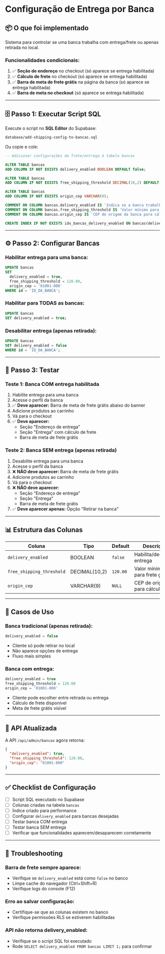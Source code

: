 # Configuração de Entrega por Banca

## 📦 O que foi implementado

Sistema para controlar se uma banca trabalha com entrega/frete ou apenas retirada no local.

### **Funcionalidades condicionais:**
1. ✅ **Seção de endereço** no checkout (só aparece se entrega habilitada)
2. ✅ **Cálculo de frete** no checkout (só aparece se entrega habilitada)
3. ✅ **Barra de meta de frete grátis** na página da banca (só aparece se entrega habilitada)
4. ✅ **Barra de meta no checkout** (só aparece se entrega habilitada)

---

## 🗄️ Passo 1: Executar Script SQL

Execute o script no **SQL Editor** do Supabase:

```bash
database/add-shipping-config-to-bancas.sql
```

Ou copie e cole:

```sql
-- Adicionar configurações de frete/entrega à tabela bancas

ALTER TABLE bancas 
ADD COLUMN IF NOT EXISTS delivery_enabled BOOLEAN DEFAULT false;

ALTER TABLE bancas 
ADD COLUMN IF NOT EXISTS free_shipping_threshold DECIMAL(10,2) DEFAULT 120.00;

ALTER TABLE bancas 
ADD COLUMN IF NOT EXISTS origin_cep VARCHAR(9);

COMMENT ON COLUMN bancas.delivery_enabled IS 'Indica se a banca trabalha com entrega/frete';
COMMENT ON COLUMN bancas.free_shipping_threshold IS 'Valor mínimo para frete grátis em R$';
COMMENT ON COLUMN bancas.origin_cep IS 'CEP de origem da banca para cálculo de frete';

CREATE INDEX IF NOT EXISTS idx_bancas_delivery_enabled ON bancas(delivery_enabled);
```

---

## ⚙️ Passo 2: Configurar Bancas

### **Habilitar entrega para uma banca:**

```sql
UPDATE bancas 
SET 
  delivery_enabled = true,
  free_shipping_threshold = 120.00,
  origin_cep = '01001-000'
WHERE id = 'ID_DA_BANCA';
```

### **Habilitar para TODAS as bancas:**

```sql
UPDATE bancas 
SET delivery_enabled = true;
```

### **Desabilitar entrega (apenas retirada):**

```sql
UPDATE bancas 
SET delivery_enabled = false
WHERE id = 'ID_DA_BANCA';
```

---

## 🧪 Passo 3: Testar

### **Teste 1: Banca COM entrega habilitada**

1. Habilite entrega para uma banca
2. Acesse o perfil da banca
3. ✅ **Deve aparecer:** Barra de meta de frete grátis abaixo do banner
4. Adicione produtos ao carrinho
5. Vá para o checkout
6. ✅ **Deve aparecer:** 
   - Seção "Endereço de entrega"
   - Seção "Entrega" com cálculo de frete
   - Barra de meta de frete grátis

### **Teste 2: Banca SEM entrega (apenas retirada)**

1. Desabilite entrega para uma banca
2. Acesse o perfil da banca
3. ❌ **NÃO deve aparecer:** Barra de meta de frete grátis
4. Adicione produtos ao carrinho
5. Vá para o checkout
6. ❌ **NÃO deve aparecer:**
   - Seção "Endereço de entrega"
   - Seção "Entrega"
   - Barra de meta de frete grátis
7. ✅ **Deve aparecer apenas:** Opção "Retirar na banca"

---

## 📊 Estrutura das Colunas

| Coluna | Tipo | Default | Descrição |
|--------|------|---------|-----------|
| `delivery_enabled` | BOOLEAN | `false` | Habilita/desabilita entrega |
| `free_shipping_threshold` | DECIMAL(10,2) | `120.00` | Valor mínimo para frete grátis |
| `origin_cep` | VARCHAR(9) | `NULL` | CEP de origem para cálculo |

---

## 🎯 Casos de Uso

### **Banca tradicional (apenas retirada):**
```sql
delivery_enabled = false
```
- Cliente só pode retirar no local
- Não aparece opções de entrega
- Fluxo mais simples

### **Banca com entrega:**
```sql
delivery_enabled = true
free_shipping_threshold = 120.00
origin_cep = '01001-000'
```
- Cliente pode escolher entre retirada ou entrega
- Cálculo de frete disponível
- Meta de frete grátis visível

---

## 🔧 API Atualizada

A API `/api/admin/bancas` agora retorna:
```json
{
  "delivery_enabled": true,
  "free_shipping_threshold": 120.00,
  "origin_cep": "01001-000"
}
```

---

## ✅ Checklist de Configuração

- [ ] Script SQL executado no Supabase
- [ ] Colunas criadas na tabela `bancas`
- [ ] Índice criado para performance
- [ ] Configurar `delivery_enabled` para bancas desejadas
- [ ] Testar banca COM entrega
- [ ] Testar banca SEM entrega
- [ ] Verificar que funcionalidades aparecem/desaparecem corretamente

---

## 🐛 Troubleshooting

### **Barra de frete sempre aparece:**
- Verifique se `delivery_enabled` está como `false` no banco
- Limpe cache do navegador (Ctrl+Shift+R)
- Verifique logs do console (F12)

### **Erro ao salvar configuração:**
- Certifique-se que as colunas existem no banco
- Verifique permissões RLS se estiverem habilitadas

### **API não retorna delivery_enabled:**
- Verifique se o script SQL foi executado
- Rode `SELECT delivery_enabled FROM bancas LIMIT 1;` para confirmar
